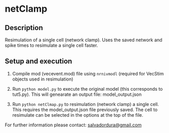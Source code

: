 # netClamp
## Description
Resimulation of a single cell (network clamp). Uses the saved network and spike times to resimulate a single cell faster.

## Setup and execution
 
1. Compile mod (vecevent.mod) file using `nrnivmodl` (required for VecStim objects used in resimulation)

2. Run `python model.py` to execute the original model (this corresponds to tut5.py). This will genearate an output file: model_output.json

3. Run `python netClmap.py` to resimulation (network clamp) a single cell. This requires the model_output.json file previously saved. The cell to resimulate can be selected in the options at the top of the file.

For further information please contact: salvadordura@gmail.com 

